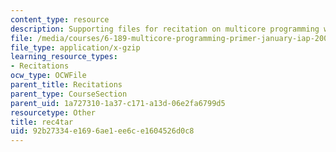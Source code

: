 ```yaml
---
content_type: resource
description: Supporting files for recitation on multicore programming with Cell.
file: /media/courses/6-189-multicore-programming-primer-january-iap-2007/92b27334e1696ae1ee6ce1604526d0c8_rec4tar.gz
file_type: application/x-gzip
learning_resource_types:
- Recitations
ocw_type: OCWFile
parent_title: Recitations
parent_type: CourseSection
parent_uid: 1a727310-1a37-c171-a13d-06e2fa6799d5
resourcetype: Other
title: rec4tar
uid: 92b27334-e169-6ae1-ee6c-e1604526d0c8
---
```

